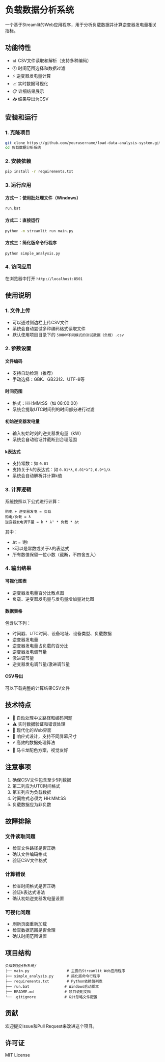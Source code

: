 # 负载数据分析系统

一个基于Streamlit的Web应用程序，用于分析负载数据并计算逆变器发电量相关指标。

## 功能特性

- 📊 CSV文件读取和解析（支持多种编码）
- 🕐 时间范围选择和数据过滤
- ⚡ 逆变器发电量计算
- 📈 实时数据可视化
- 📋 详细结果展示
- 📥 结果导出为CSV

## 安装和运行

### 1. 克隆项目

```bash
git clone https://github.com/yourusername/load-data-analysis-system.git
cd 负载数据分析系统
```

### 2. 安装依赖

```bash
pip install -r requirements.txt
```

### 3. 运行应用

#### 方式一：使用批处理文件（Windows）
```bash
run.bat
```

#### 方式二：直接运行
```bash
python -m streamlit run main.py
```

#### 方式三：简化版命令行程序
```bash
python simple_analysis.py
```

### 4. 访问应用

在浏览器中打开 `http://localhost:8501`

## 使用说明

### 1. 文件上传
- 可以通过侧边栏上传CSV文件
- 系统会自动尝试多种编码格式读取文件
- 默认使用项目目录下的 `500KW不同模式的测试数据（负载）.csv`

### 2. 参数设置

#### 文件编码
- 支持自动检测（推荐）
- 手动选择：GBK、GB2312、UTF-8等

#### 时间范围
- 格式：HH:MM:SS（如 08:00:00）
- 系统会提取UTC时间列的时间部分进行过滤

#### 初始逆变器发电量
- 输入初始时刻的逆变器发电量（kW）
- 系统会自动验证并截断到合理范围

#### k表达式
- 支持常数：如 `0.01`
- 支持关于λ的表达式：如 `0.01*λ`, `0.01*λ^2`, `0.9*1/λ`
- 系统会自动解析并计算k值

### 3. 计算逻辑

系统按照以下公式进行计算：

```
购电 + 逆变器发电 = 负载
购电/负载 = λ
逆变器发电调节量 = k * λ² * 负载 * Δt
```

其中：
- Δt = 1秒
- k可以是常数或关于λ的表达式
- 所有数值保留一位小数（截断，不四舍五入）

### 4. 输出结果

#### 可视化图表
- 逆变器发电量百分比散点图
- 负载、逆变器发电量与发电量增加量对比图

#### 数据表格
包含以下列：
- 时间戳、UTC时间、设备地址、设备类型、负载数据
- 逆变器发电量
- 逆变器发电量占负载的百分比
- 逆变器发电调节量
- 激进调节量
- 逆变器发电调节量/激进调节量

#### CSV导出
可以下载完整的计算结果CSV文件

## 技术特点

- 🔧 自动处理中文路径和编码问题
- ⚠️ 实时数据验证和错误处理
- 🎨 现代化的Web界面
- 📱 响应式设计，支持不同屏幕尺寸
- ⚡ 高效的数据处理算法
- 🎨 马卡龙配色方案，视觉友好

## 注意事项

1. 确保CSV文件包含至少5列数据
2. 第二列应为UTC时间格式
3. 第五列应为负载数据
4. 时间格式必须为 HH:MM:SS
5. 负载数据应为非负数

## 故障排除

### 文件读取问题
- 检查文件路径是否正确
- 确认文件编码格式
- 验证CSV文件格式

### 计算错误
- 检查时间格式是否正确
- 验证k表达式语法
- 确认初始逆变器发电量设置

### 可视化问题
- 刷新页面重新加载
- 检查数据范围是否合理
- 确认时间范围设置

## 项目结构

```
负载数据分析系统/
├── main.py                 # 主要的Streamlit Web应用程序
├── simple_analysis.py      # 简化版命令行程序
├── requirements.txt        # Python依赖包列表
├── run.bat                # Windows启动脚本
├── README.md              # 项目说明文档
└── .gitignore             # Git忽略文件配置
```

## 贡献

欢迎提交Issue和Pull Request来改进这个项目。

## 许可证

MIT License
